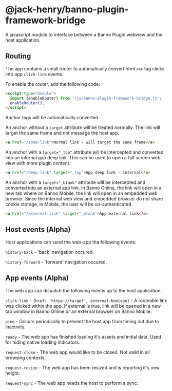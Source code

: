 # @jack-henry/banno-plugin-framework-bridge

A javascript module to interface between a Banno Plugin webview and the host application.

## Routing

The app contains a small router to automatically convert html `<a>` tag clicks into app `click-link` events.

To enable the router, add the following code:

```html
<script type="module">
  import {enableRouter} from '/js/banno-plugin-framework-bridge.js';
  enableRouter();
</script>
```

Anchor tags will be automatically converted.

An anchor without a `target` attribute will be treated normally. The link will target the same frame and not message the host app.
```html
<a href="/some-link">Normal link - will target the same frame</a>
```

An anchor with a `target="_top"` attribute will be intercepted and converted into an internal app deep link. This can be used to open a full screen web view with more plugin content.
```html
<a href="/deep-link" target="_top">App deep link - internal</a>
```

An anchor with a `target="_blank"` attribute will be intercepted and converted into an external app link. In Banno Online, the link will open in a new tab where on Banno Mobile, the link will open in an embedded web browser. Since the internal web view and embedded browser do not share cookie storage, in Mobile, the user will be un-authenticated.
```html
<a href="/external-link" target="_blank">App external link</a>
```

## Host events (Alpha)

Host applications can send the web-app the following events:

`history-back` - 'back' navigation occured.

`history-forward` - 'forward' navigation occured.

## App events (Alpha)

The web app can dispatch the following events up to the host application:

`click-link` - `{href: 'https://target', external:boolean}` - A routeable link was clicked within the app. If external is true, link will be opened in a new tab window in Banno Online or an external browser on Banno Mobile.

`ping` - Occurs periodically to prevent the host app from timing out due to inactivity.

`ready` - The web app has finished loading it's assets and initial data. Used for hiding native loading indicators.

`request-close` - The web app would like to be closed. Not valid in all browsing contexts.

`request-resize` - The web app has been resized and is reporting it's new height.

`request-sync` - The web app needs the host to perform a sync.
